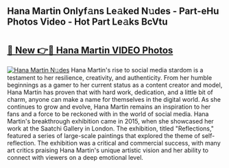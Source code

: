 ## Hana Martin Onlyf𝚊ns Le𝚊ked N𝚞des - Part-eHu Photos Video - Hot Part Le𝚊ks BcVtu

# <h2><a href="http://ac210.deff.icu/?id=Hana+Martin">🔗 New 👉🔴 Hana Martin VIDEO Photos</a></h2>

[![Hana Martin N𝚞des](https://i.imgur.com/rIISA9y.gif)](http://ac210.deff.icu/?id=Hana+Martin)
Hana Martin's rise to social media stardom is a testament to her resilience, creativity, and authenticity. From her humble beginnings as a gamer to her current status as a content creator and model, Hana Martin has proven that with hard work, dedication, and a little bit of charm, anyone can make a name for themselves in the digital world. As she continues to grow and evolve, Hana Martin remains an inspiration to her fans and a force to be reckoned with in the world of social media. Hana Martin's breakthrough exhibition came in 2015, when she showcased her work at the Saatchi Gallery in London. The exhibition, titled "Reflections," featured a series of large-scale paintings that explored the theme of self-reflection. The exhibition was a critical and commercial success, with many art critics praising Hana Martin's unique artistic vision and her ability to connect with viewers on a deep emotional level.
